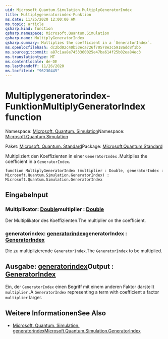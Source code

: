 ```yaml
---
uid: Microsoft.Quantum.Simulation.MultiplyGeneratorIndex
title: Multiplygeneratorindex-Funktion
ms.date: 11/25/2020 12:00:00 AM
ms.topic: article
qsharp.kind: function
qsharp.namespace: Microsoft.Quantum.Simulation
qsharp.name: MultiplyGeneratorIndex
qsharp.summary: Multiplies the coefficient in a `GeneratorIndex`.
ms.openlocfilehash: dc2bd02c40b53eca726f70578e3c5918add8f1bb
ms.sourcegitcommit: a87c1aa8e7453360025e47ba614f25b02ea84ec3
ms.translationtype: MT
ms.contentlocale: de-DE
ms.lasthandoff: 11/26/2020
ms.locfileid: "96230445"
---
```

# <a name="multiplygeneratorindex-function"></a><span data-ttu-id="b1e91-102">Multiplygeneratorindex-Funktion</span><span class="sxs-lookup"><span data-stu-id="b1e91-102">MultiplyGeneratorIndex function</span></span>

<span data-ttu-id="b1e91-103">Namespace: [Microsoft. Quantum. Simulation](xref:Microsoft.Quantum.Simulation)</span><span class="sxs-lookup"><span data-stu-id="b1e91-103">Namespace: [Microsoft.Quantum.Simulation](xref:Microsoft.Quantum.Simulation)</span></span>

<span data-ttu-id="b1e91-104">Paket: [Microsoft. Quantum. Standard](https://nuget.org/packages/Microsoft.Quantum.Standard)</span><span class="sxs-lookup"><span data-stu-id="b1e91-104">Package: [Microsoft.Quantum.Standard](https://nuget.org/packages/Microsoft.Quantum.Standard)</span></span>


<span data-ttu-id="b1e91-105">Multipliziert den Koeffizienten in einer `GeneratorIndex` .</span><span class="sxs-lookup"><span data-stu-id="b1e91-105">Multiplies the coefficient in a `GeneratorIndex`.</span></span>

```qsharp
function MultiplyGeneratorIndex (multiplier : Double, generatorIndex : Microsoft.Quantum.Simulation.GeneratorIndex) : Microsoft.Quantum.Simulation.GeneratorIndex
```


## <a name="input"></a><span data-ttu-id="b1e91-106">Eingabe</span><span class="sxs-lookup"><span data-stu-id="b1e91-106">Input</span></span>

### <a name="multiplier--double"></a><span data-ttu-id="b1e91-107">Multiplikator: [Double](xref:microsoft.quantum.lang-ref.double)</span><span class="sxs-lookup"><span data-stu-id="b1e91-107">multiplier : [Double](xref:microsoft.quantum.lang-ref.double)</span></span>

<span data-ttu-id="b1e91-108">Der Multiplikator des Koeffizienten.</span><span class="sxs-lookup"><span data-stu-id="b1e91-108">The multiplier on the coefficient.</span></span>


### <a name="generatorindex--generatorindex"></a><span data-ttu-id="b1e91-109">generatorindex: [generatorindex](xref:Microsoft.Quantum.Simulation.GeneratorIndex)</span><span class="sxs-lookup"><span data-stu-id="b1e91-109">generatorIndex : [GeneratorIndex](xref:Microsoft.Quantum.Simulation.GeneratorIndex)</span></span>

<span data-ttu-id="b1e91-110">Die zu multiplizierende `GeneratorIndex`.</span><span class="sxs-lookup"><span data-stu-id="b1e91-110">The `GeneratorIndex` to be multiplied.</span></span>



## <a name="output--generatorindex"></a><span data-ttu-id="b1e91-111">Ausgabe: [generatorindex](xref:Microsoft.Quantum.Simulation.GeneratorIndex)</span><span class="sxs-lookup"><span data-stu-id="b1e91-111">Output : [GeneratorIndex](xref:Microsoft.Quantum.Simulation.GeneratorIndex)</span></span>

<span data-ttu-id="b1e91-112">Ein, der `GeneratorIndex` einen Begriff mit einem anderen Faktor darstellt `multiplier` .</span><span class="sxs-lookup"><span data-stu-id="b1e91-112">A `GeneratorIndex` representing a term with coefficient a factor `multiplier` larger.</span></span>

## <a name="see-also"></a><span data-ttu-id="b1e91-113">Weitere Informationen</span><span class="sxs-lookup"><span data-stu-id="b1e91-113">See Also</span></span>

- [<span data-ttu-id="b1e91-114">Microsoft. Quantum. Simulation. generatorindex</span><span class="sxs-lookup"><span data-stu-id="b1e91-114">Microsoft.Quantum.Simulation.GeneratorIndex</span></span>](xref:Microsoft.Quantum.Simulation.GeneratorIndex)